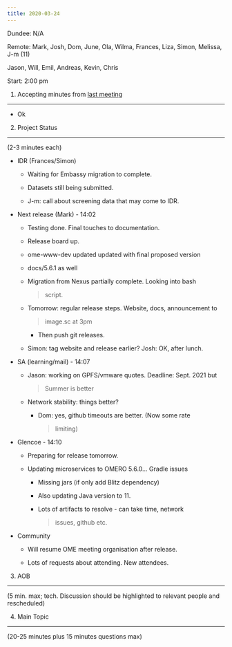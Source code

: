 ```yaml
---
title: 2020-03-24
---
```


Dundee: N/A

Remote: Mark, Josh, Dom, June, Ola, Wilma, Frances, Liza, Simon,
Melissa, J-m (11)

Jason, Will, Emil, Andreas, Kevin, Chris

Start: 2:00 pm

1. Accepting minutes from [<u>last meeting</u>](https://drive.google.com/open?id=0B9Xg53EhqUycZEVHclBwRHNFRGM)
--------------------------------------------------------------------------------------------------------------

-   Ok

2. Project Status
-----------------

(2-3 minutes each)

-   IDR (Frances/Simon)

    -   Waiting for Embassy migration to complete.

    -   Datasets still being submitted.

    -   J-m: call about screening data that may come to IDR.

-   Next release (Mark) - 14:02

    -   Testing done. Final touches to documentation.

    -   Release board up.

    -   ome-www-dev updated updated with final proposed version

    -   docs/5.6.1 as well

    -   Migration from Nexus partially complete. Looking into bash
        > script.

    -   Tomorrow: regular release steps. Website, docs, announcement to
        > image.sc at 3pm

        -   Then push git releases.

    -   Simon: tag website and release earlier? Josh: OK, after lunch.

-   SA (learning/mail) - 14:07

    -   Jason: working on GPFS/vmware quotes. Deadline: Sept. 2021 but
        > Summer is better

    -   Network stability: things better?

        -   Dom: yes, github timeouts are better. (Now some rate
            > limiting)

-   Glencoe - 14:10

    -   Preparing for release tomorrow.

    -   Updating microservices to OMERO 5.6.0... Gradle issues

        -   Missing jars (if only add Blitz dependency)

        -   Also updating Java version to 11.

        -   Lots of artifacts to resolve - can take time, network
            > issues, github etc.

-   Community

    -   Will resume OME meeting organisation after release.

    -   Lots of requests about attending. New attendees.

3. AOB
------

(5 min. max; tech. Discussion should be highlighted to relevant people
and rescheduled)

4. Main Topic
-------------

(20-25 minutes plus 15 minutes questions max)
